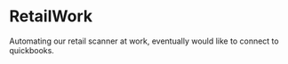 # RetailWork
Automating our retail scanner at work, eventually would like to connect to quickbooks.
